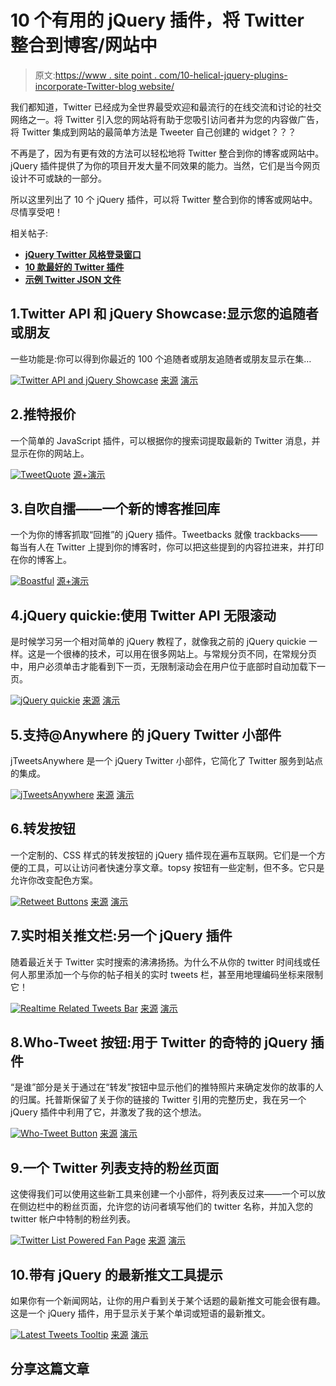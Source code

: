 # 10 个有用的 jQuery 插件，将 Twitter 整合到博客/网站中

> 原文:[https://www . site point . com/10-helical-jquery-plugins-incorporate-Twitter-blog website/](https://www.sitepoint.com/10-helpful-jquery-plugins-incorporate-twitter-blogwebsite/)

我们都知道，Twitter 已经成为全世界最受欢迎和最流行的在线交流和讨论的社交网络之一。将 Twitter 引入您的网站将有助于您吸引访问者并为您的内容做广告，将 Twitter 集成到网站的最简单方法是 Tweeter 自己创建的 widget？？？

不再是了，因为有更有效的方法可以轻松地将 Twitter 整合到你的博客或网站中。jQuery 插件提供了为你的项目开发大量不同效果的能力。当然，它们是当今网页设计不可或缺的一部分。

所以这里列出了 10 个 jQuery 插件，可以将 Twitter 整合到你的博客或网站中。尽情享受吧！

相关帖子:

*   [**jQuery Twitter 风格登录窗口**](http://www.jquery4u.com/menus/jquery-twitter-style-login-window/)
*   [**10 款最好的 Twitter 插件**](http://www.jquery4u.com/plugins/10-twitter-plugins/)
*   [**示例 Twitter JSON 文件**](http://www.jquery4u.com/json/twitter-json-example/)

## 1.Twitter API 和 jQuery Showcase:显示您的追随者或朋友

一些功能是:你可以得到你最近的 100 个追随者或朋友追随者或朋友显示在集…

 [![Twitter API and jQuery Showcase](../Images/2298a4af7ca61097b6007cfe5269b5b9.png)](http://tympanus.net/codrops/2009/12/02/twitter-api-and-jquery-showcase-display-your-followers-or-friends/) 
[来源](http://tympanus.net/codrops/2009/12/02/twitter-api-and-jquery-showcase-display-your-followers-or-friends/)
[演示](http://tympanus.net/TwitterConnections/)

## 2.推特报价

一个简单的 JavaScript 插件，可以根据你的搜索词提取最新的 Twitter 消息，并显示在你的网站上。

 [![TweetQuote](../Images/f6bdd90e0a5768eb28ba1c604f2966a5.png)](http://www.tweetquote.co.uk/) 
[源+演示](http://www.tweetquote.co.uk/)

## 3.自吹自擂——一个新的博客推回库

一个为你的博客抓取“回推”的 jQuery 插件。Tweetbacks 就像 trackbacks——每当有人在 Twitter 上提到你的博客时，你可以把这些提到的内容拉进来，并打印在你的博客上。

 [![Boastful](../Images/8f2496cf1c0088fda41ec3fe3cb2516e.png)](http://zachholman.com/2010/02/boastful-a-new-tweetback-library-for-your-blog/) 
[源+演示](http://zachholman.com/2010/02/boastful-a-new-tweetback-library-for-your-blog/)

## 4.jQuery quickie:使用 Twitter API 无限滚动

是时候学习另一个相对简单的 jQuery 教程了，就像我之前的 jQuery quickie 一样。这是一个很棒的技术，可以用在很多网站上。与常规分页不同，在常规分页中，用户必须单击才能看到下一页，无限制滚动会在用户位于底部时自动加载下一页。

 [![jQuery quickie](../Images/5e0a8a484f9426c5200840dfe6ecc050.png)](http://www.marcofolio.net/webdesign/jquery_quickie_unlimited_scroll_using_the_twitter_api.html) 
[来源](http://www.marcofolio.net/webdesign/jquery_quickie_unlimited_scroll_using_the_twitter_api.html)
[演示](http://demo.marcofolio.net/unlimited_scroll/)

## 5.支持@Anywhere 的 jQuery Twitter 小部件

jTweetsAnywhere 是一个 jQuery Twitter 小部件，它简化了 Twitter 服务到站点的集成。

 [![jTweetsAnywhere ](../Images/1053888ef7244e82793c647ba92f0a4b.png)](http://thomasbillenstein.com/jTweetsAnywhere/) 
[来源](http://thomasbillenstein.com/jTweetsAnywhere/)
[演示](http://thomasbillenstein.com/jTweetsAnywhere/demo/)

## 6.转发按钮

一个定制的、CSS 样式的转发按钮的 jQuery 插件现在遍布互联网。它们是一个方便的工具，可以让访问者快速分享文章。topsy 按钮有一些定制，但不多。它只是允许你改变配色方案。

 [![Retweet Buttons](../Images/05a0fc456c93aeb198eaf790c1cb78a9.png)](http://www.gethifi.com/blog/a-jquery-plugin-for-custom-css-styled-retweet-buttons) 
[来源](http://www.gethifi.com/blog/a-jquery-plugin-for-custom-css-styled-retweet-buttons)
[演示](http://files.gethifi.com/posts/customRetweet/example.html)

## 7.实时相关推文栏:另一个 jQuery 插件

随着最近关于 Twitter 实时搜索的沸沸扬扬。为什么不从你的 twitter 时间线或任何人那里添加一个与你的帖子相关的实时 tweets 栏，甚至用地理编码坐标来限制它！

 [![Realtime Related Tweets Bar](../Images/a266084a1e516e418f3a7da300466225.png)](http://www.moretechtips.net/2009/09/realtime-related-tweets-bar-another.html) 
[来源](http://www.moretechtips.net/2009/09/realtime-related-tweets-bar-another.html)
[演示](http://realtime-related-tweets-bar.googlecode.com/svn/v1/html-realtime-users.htm)

## 8.Who-Tweet 按钮:用于 Twitter 的奇特的 jQuery 插件

“是谁”部分是关于通过在“转发”按钮中显示他们的推特照片来确定发你的故事的人的归属。托普斯保留了关于你的链接的 Twitter 引用的完整历史，我在另一个 jQuery 插件中利用了它，并激发了我的这个想法。

 [![Who-Tweet Button](../Images/353a4f1fa684fa92ac4f9f557ac46990.png)](http://www.moretechtips.net/2009/12/who-tweet-button-fancy-jquery-plugin.html) 
[来源](http://www.moretechtips.net/2009/12/who-tweet-button-fancy-jquery-plugin.html)
[演示](http://who-tweet-button.googlecode.com/svn/v1/demo1.htm)

## 9.一个 Twitter 列表支持的粉丝页面

这使得我们可以使用这些新工具来创建一个小部件，将列表反过来——一个可以放在侧边栏中的粉丝页面，允许您的访问者填写他们的 twitter 名称，并加入您的 twitter 帐户中特制的粉丝列表。

 [![Twitter List Powered Fan Page](../Images/34caf258e2115e4b15b6e650626dd9d0.png)](http://tutorialzine.com/2009/11/twitter-list-ajax-fanpage/) 
[来源](http://tutorialzine.com/2009/11/twitter-list-ajax-fanpage/)
[演示](http://demo.tutorialzine.com/2009/11/twitter-list-ajax-fanpage/demo.html)

## 10.带有 jQuery 的最新推文工具提示

如果你有一个新闻网站，让你的用户看到关于某个话题的最新推文可能会很有趣。这是一个 jQuery 插件，用于显示关于某个单词或短语的最新推文。

 [![Latest Tweets Tooltip](../Images/0daf90b9a2888cb79ad1178982978e15.png)](http://tympanus.net/codrops/2010/07/20/latest-tweets-tooltip/) 
[来源](http://tympanus.net/codrops/2010/07/20/latest-tweets-tooltip/)
[演示](http://tympanus.net/Development/LatestTweetsTooltip/)

## 分享这篇文章